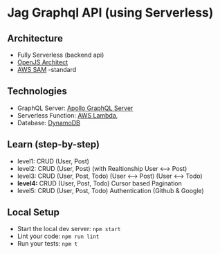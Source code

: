 # Jag Graphql API (using Serverless)

## Architecture

- Fully Serverless (backend api)
- [OpenJS Architect](https://arc.codes/)
- [AWS SAM](https://docs.aws.amazon.com/serverless-application-model/latest/developerguide/what-is-sam.html) -standard

## Technologies

- GraphQL Server: [Apollo GraphQL Server](https://www.apollographql.com/server/)
- Serverless Function: [AWS Lambda](https://aws.amazon.com/lambda/),
- Database: [DynamoDB](https://aws.amazon.com/dynamodb/)

## Learn (step-by-step)

- level1: CRUD (User, Post)
- level2: CRUD (User, Post) (with Realtionship User <--> Post)
- level3: CRUD (User, Post, Todo) (User <--> Post) (User <--> Todo)
- **level4:** CRUD (User, Post, Todo) Cursor based Pagination
- level5: CRUD (User, Post, Todo) Authentication (Github & Google)

## Local Setup

- Start the local dev server: `npm start`
- Lint your code: `npm run lint`
- Run your tests: `npm t`

